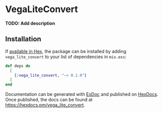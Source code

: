 # VegaLiteConvert

**TODO: Add description**

## Installation

If [available in Hex](https://hex.pm/docs/publish), the package can be installed
by adding `vega_lite_convert` to your list of dependencies in `mix.exs`:

```elixir
def deps do
  [
    {:vega_lite_convert, "~> 0.1.0"}
  ]
end
```

Documentation can be generated with [ExDoc](https://github.com/elixir-lang/ex_doc)
and published on [HexDocs](https://hexdocs.pm). Once published, the docs can
be found at <https://hexdocs.pm/vega_lite_convert>.


